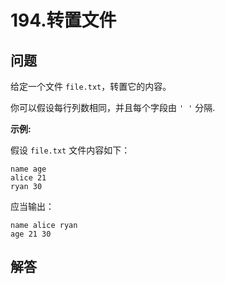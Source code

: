# 194.转置文件

## 问题

给定一个文件 `file.txt`，转置它的内容。

你可以假设每行列数相同，并且每个字段由 `' '` 分隔.

**示例:**

假设 `file.txt` 文件内容如下：

```
name age
alice 21
ryan 30

```

应当输出：

```
name alice ryan
age 21 30

```



## 解答

